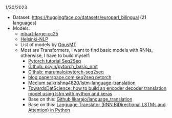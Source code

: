 
1/30/2023
* Dataset: https://huggingface.co/datasets/europarl_bilingual (21 languages)
* Models:
    * [mbart-large-cc25](https://huggingface.co/facebook/mbart-large-cc25)
    * [Helsinki-NLP](https://huggingface.co/Helsinki-NLP)
    * List of models by [OpusMT](https://opus.nlpl.eu/Opus-MT/)
    * Most are Transformers, I want to find basic models with RNNs, otherwise, I have to build myself:
        * [Pytorch tutorial Seq2Seq](https://pytorch.org/tutorials/intermediate/seq2seq_translation_tutorial.html#the-seq2seq-model)
        * [Github: pcyin/pytorch_basic_nmt](https://github.com/pcyin/pytorch_basic_nmt)
        * [Github: marumalo/pytorch-seq2seq](https://github.com/marumalo/pytorch-seq2seq)
        * [blog.paperspace.com seq2seq pytorch](https://blog.paperspace.com/seq2seq-translator-pytorch/)
        * [Medium saikrishna4820/lstm-language-translation](https://medium.com/@saikrishna4820/lstm-language-translation-18c076860b23)
        * [TowardsDatScience: how to build an encoder decoder translation model using lstm with python and keras](https://towardsdatascience.com/how-to-build-an-encoder-decoder-translation-model-using-lstm-with-python-and-keras-a31e9d864b9b)
        * Base on this: [Github likarajo/language_translation](https://github.com/likarajo/language_translation)
        * Base on this: [Language Translator (RNN BiDirectional LSTMs and Attention) in Python](https://www.codespeedy.com/language-translator-rnn-bidirectional-lstms-and-attention-in-python/)